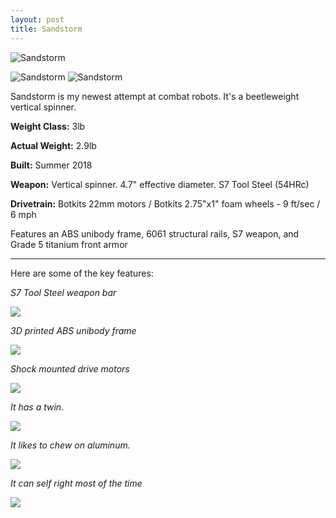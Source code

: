 ```yaml
---
layout: post
title: Sandstorm
---
```


![](https://i.imgur.com/sHEKu1z.png "Sandstorm") 

![](https://i.imgur.com/9s8z3tam.jpg "Sandstorm") 
![](https://i.imgur.com/N6sWXTem.jpg "Sandstorm") 

Sandstorm is my newest attempt at combat robots. It's a beetleweight vertical spinner. 

**Weight Class:** 3lb

**Actual Weight:** 2.9lb

**Built:** Summer 2018

**Weapon:** Vertical spinner. 4.7" effective diameter. S7 Tool Steel (54HRc)

**Drivetrain:** Botkits 22mm motors / Botkits 2.75"x1" foam wheels - 9 ft/sec / 6 mph

Features an ABS unibody frame, 6061 structural rails, S7 weapon, and Grade 5 titanium front armor

---

Here are some of the key features:

*S7 Tool Steel weapon bar*

![](https://i.imgur.com/M4OXavBm.jpg)

*3D printed ABS unibody frame*

![](https://i.imgur.com/EcUtyBcm.jpg)

*Shock mounted drive motors*

![](https://i.imgur.com/S0wNAgR.gif)

*It has a twin.*

![](https://i.imgur.com/N40d2aOm.jpg)

*It likes to chew on aluminum.*

![](https://i.imgur.com/ywEuv6Am.jpg)

*It can self right most of the time*

![](https://i.imgur.com/jYgFatt.gif)

